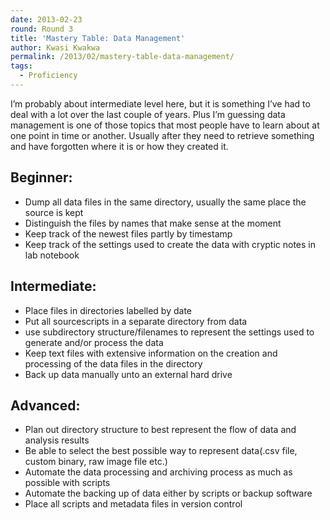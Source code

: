 ```yaml
---
date: 2013-02-23
round: Round 3
title: 'Mastery Table: Data Management'
author: Kwasi Kwakwa
permalink: /2013/02/mastery-table-data-management/
tags:
  - Proficiency
---
```

I&#8217;m probably about intermediate level here, but it is something I&#8217;ve had to deal with a lot over the last couple of years. Plus I&#8217;m guessing data management is one of those topics that most people have to learn about at one point in time or another. Usually after they need to retrieve something and have forgotten where it is or how they created it.

## Beginner:

*   <span style="line-height: 16px;">Dump all data files in the same directory, usually the same place the source is kept</span>
*   Distinguish the files by names that make sense at the moment
*   Keep track of the newest files partly by timestamp
*   Keep track of the settings used to create the data with cryptic notes in lab notebook

## Intermediate:

*   <span style="line-height: 16px;">Place files in directories labelled by date</span>
*   Put all sourcescripts in a separate directory from data
*   use subdirectory structure/filenames to represent the settings used to generate and/or process the data
*   Keep text files with extensive information on the creation and processing of the data files in the directory
*   Back up data manually unto an external hard drive

## Advanced:

*   <span style="line-height: 16px;">Plan out directory structure to best represent the flow of data and analysis results</span>
*   Be able to select the best possible way to represent data(.csv file, custom binary, raw image file etc.)
*   Automate the data processing and archiving process as much as possible with scripts
*   Automate the backing up of data either by scripts or backup software
*   Place all scripts and metadata files in version control
